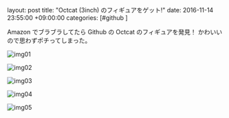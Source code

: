 layout: post
title:  "Octcat (3inch) のフィギュアをゲット!"
date:   2016-11-14 23:55:00 +09:00:00
categories: [#github ]

Amazon でブラブラしてたら Github の Octcat のフィギュアを発見！
かわいいので思わずポチってしまった。

![img01](https://lh3.googleusercontent.com/CoyZ3Q3wQhtAsagtSrfl4LVs4Y_I-v3XP9VRUGDoQVqxXA209erHY3TcABwBA8kZhZtdbflbL1psVoIQpdNPxBH4XlKvq8v2SnVGK_0WhBvwZm2ZJMhLSmhCtTCqnDqTQcS-VoZ6H7OawMUrS5qrt8nTSzUAPb6-4_gimHO8D01lMsNoNZb9bY4jCqYxsyXqeX5pe4YYO9w3IoWi83kv-GpzMuoEcrZYG7Z5tUCjHzycas_QmwtKXXN4o4_cpibYTzLGoZkPQXvnnbe9yciGILHqI6MAn5i8VfCbbntK-o9uSWRvdBLU0aKIYHOxixggiz9bkFXGH62GEn9ZdZUtxRxPVNRJ24UyW03Q4x5DP0MPodxxeNhpl5oUvYuRyd_UEp_9vMrgs2BYnOpxpvo_UXyJi-nUxpoHFueWDlnpimrCJNmSvdVTVS8CBUVRtD2hPs8OIbW2oLnXpquHAmYVlZzEH58J77GIWBI64NuyYR19__cgKmR3-IfmOc_2dYv4rj5YBtNB6I-4cNiRHBo1nxgelfKy6bA-Tmr0vAqH9kQpv6Jg9Z3x0KvG69cv6RBK9teVHa11GHd9KeGmAQGaybCFTasbmh11pfanUQ4UH-ZpahQKtA=w1478-h984-no)

![img02](https://lh3.googleusercontent.com/7RYEUU6vgMO4O1jYvHJj45AuoMObcLNd7ahfNbSMPoMCTDO4qD8ND8wQ2edDEWOL-rNX9p0fWV5MPGTIs3WTJc2tOj9aM80RNyf5Ms8_RGoFazxxC-HYsVV8411f8_6NuCOwbW93QJcYuiwsd8cjVE5jkmfRIXNE_YCifAya5DiGV3KVeKLLBiRHVqQodkKr516r5eEhInatZaVkYLpQUPzS7dW-TI1vUw3HBVaMMXpZumR841qffI73lL9htUxjC4yF0HfXP5hAh0EaSoq9LOx4Y0mFH9b6mR4OqJjLvChhOSUXD2occWpHVQMAcnjGyzoCB2pKNw8gfRh4aXMhOjdQ8-OFgj1Bk4q0lRN-Z7Na2ZH7vF_ZDZGPPgFz4eGQJL7Fm6nKQzNZ-yJIOrFj-t-r9fbTzXNplAHKUITw_YY9fgCl7EJ9e8VU6SsXSbU_Cg3h3eILSvdaKsMuQZBjPg1oBwJZEDtKuELfpd1hM7H33lnFS7oeIKRupLFQ4euwCXdJMNlmUbg7sY5vuq3tzH9d2t4c64-Sc8_PS4ug0xVbeRBqciCslKbEhsRyb8ML3VbPdxCvniYdO_ELj_n4RLHs4y20u50S2bK8Zlsw_UqfFNZQwQ=w1478-h984-no)

![img03](https://lh3.googleusercontent.com/raZbBRMzeZX4SnxFscVoJFYGA2DcGQN-hp4Nk_hSq782X1rNc5lnRbulzZy0449cjRltqPNKlbm1wNDWTNnQdRkbdWstKQEczeeeqb8lc3rsWtCvq6SPyYgPSSvjXkqMwWfk66EUtdCLIMfeBRfGSNLjkfbGp6HbQ5L40wB0i6lku89c6Iwe2qtN-LpaMBzj4ucAc4fQlX_6T6s7FjybSummu1ZW2yZ5hcLi3X8ttG9Wfnb1rEDt5Ov4eRlrl3T-2BaS8uKqNTCQZ9HfjqQAWw4rXSNsZVVfVhQChrCNSE_t6REDqb1zL6PmIeB4cllH0GZNhZ4EpyzxbNcUxrHNDAG_0S2NEbRD2mX41ofO0MDt8CUrwbt5VyOIf9uvmhcNeaWQ9pGB_ig6pQOFmFP-vxz7PZq2ZX6qxcqJudCMYYXIa9bXcusn4k04cLArYmz1dqpRhDYKncPg_ZZ1xSS9olRHs0v3VumCufZ44AbqKy-mBvYc9BN4cmhvH5ibLCIiKunt9WXk7-W6Y6l_DBkfE-yyq6TbhwgjyqDprtepmR-b0H-NN-U_wCaI_qMmWcS-Uw4Bdza1Ku0D61llRk7JnXRIw0l6h0mbXtSTyRmQlWIF9eFvfQ=w1478-h984-no)

![img04](https://lh3.googleusercontent.com/nVPAG0m6SehLhI7ph1UYV1kwcYakXZbM7c3NRn1HPHjjCrv8GClF7ktVGn3tpNoon_S4iO8G4BQEZOsZGbzIpyOMrfz-BPC7uhQ1xUbQHelCqre0WK59dbTVgmmkoW8ylhUdDcM6XiDzP7lnaxyTod4NQ-_SL5wCeImRbQ9W4xzUsyQwcF92QlIJb8RZdsFoVEz1TEAypcibqawUvqt-Xm4xNeigm1ZLFy_37do41Ai3i3LuAu9SjX7Gd0XS3RXCeiSXOd7FNxmtKf_B959o4Pu2Z-wraJy0rfleD5RmyxK6-2_RUKZ-d92vzlVLY6ma8XvnpQjbepqheM7aa8Fe9zhnKdRYI3RNtxDHs0kd86aXcJXV-PSN0oHfR_I0HmFk9sKwZ7hbnC30o4hxPevXZJsr6UyLg5so2Yh3L58eZVzerQU_L2ODSmUH1mz8Y2kfbB7bsD19UHyozkbQNs-mu6Iqi229UyAiDTSc-xX577JM3_CN-zG2SktkgDd4BSgat6D8br6Vj-5oBu2EJ25rLPxJqdqXIBduPk86Ac6sOScXC3lo1ztwD7nfUg6keNqUTdmgfU-t2x_4V-i5z3bpArMJUhtC-7Owzh0JVmkVRwM1aE3Rrw=w1478-h984-no)

![img05](https://lh3.googleusercontent.com/DnAxiqZgDKttDr9iE2Lo7pJ8ATOdmxWrmyl2QklF2MjfCIgxyGOgCbM8xvWk6FaYtsz18rZH9BMtTDumoSsRZabCLMZTPSbVVGP2huqU-Al_As224y8XXp6lO4Rg9uCaexqjJMg5gh3UWyVrMe4aKrcPG3LFY1OFfXiHyKZ26lCxvGS8EWIbI_5ffCZnM5B3SvMCIRn8mS5tb9L346dZB76Fx6_dZCBWShBeCzkW3CndB6XqfUi7NcosKp-SM6t6-61vDTzb3c1e4dp6o3Z7-JhXz_1IDdePC1x5r4mX77Nm-OsdExAlQ4eyxvFlN7uBnXoKZyjo3wcKd1U0i5UuXS0Hoo3VyWYIogErHbHHHDInsRwsV-GbCe_touq1dOx4ZFV_B-53hO7oEXshVDkaow-FmDK8OJ5BPaNx2WCi0dHi4uoWjp5-xzHPAGXuulfnJERj1atwft0rvpSdhAOMYt5ktYiJ62UZ-GEv2_tI0VH0q4deARFTSMlBxf3dcQ5N83y4z9w3w9OINmyv3XN9P8HpcPtu18NPhDbMgiW5cIsEIfi7PHQ2R3GXKEDLNLsbMxYIagnnG98fy705I3eLo--b1Ae65XTVSbr75qXqyHfisHFaqQ=w1478-h984-no)

